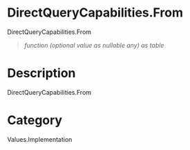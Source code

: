 ﻿# DirectQueryCapabilities.From
DirectQueryCapabilities.From
> _function (optional value as nullable any) as table_
# Description 
DirectQueryCapabilities.From
# Category 
Values.Implementation
